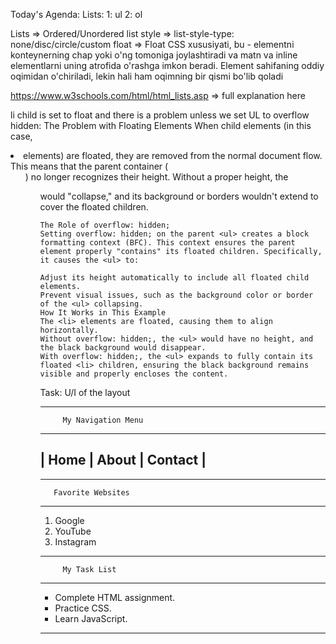 Today's Agenda:
    Lists:
        1: ul 
        2: ol

Lists => Ordered/Unordered list
style => list-style-type: none/disc/circle/custom
float => Float CSS xususiyati, bu - elementni konteynerning chap yoki o'ng tomoniga joylashtiradi va matn va inline elementlarni uning atrofida o'rashga imkon beradi. Element sahifaning oddiy oqimidan o'chiriladi, lekin hali ham oqimning bir qismi bo'lib qoladi

https://www.w3schools.com/html/html_lists.asp => full explanation here


li child is set to float and there is a problem unless we set UL to overflow hidden:
    The Problem with Floating Elements
    When child elements (in this case, <li> elements) are floated, they are removed from the normal document flow. This means that the parent container (<ul>) no longer recognizes their height. Without a proper height, the <ul> would "collapse," and its background or borders wouldn't extend to cover the floated children.

    The Role of overflow: hidden;
    Setting overflow: hidden; on the parent <ul> creates a block formatting context (BFC). This context ensures the parent element properly "contains" its floated children. Specifically, it causes the <ul> to:

    Adjust its height automatically to include all floated child elements.
    Prevent visual issues, such as the background color or border of the <ul> collapsing.
    How It Works in This Example
    The <li> elements are floated, causing them to align horizontally.
    Without overflow: hidden;, the <ul> would have no height, and the black background would disappear.
    With overflow: hidden;, the <ul> expands to fully contain its floated <li> children, ensuring the black background remains visible and properly encloses the content.

Task: U/I of the layout

-------------------------------------
         My Navigation Menu
-------------------------------------
|  Home  |  About  |  Contact  |
-------------------------------------

-------------------------------------
       Favorite Websites
-------------------------------------
1. Google
2. YouTube
3. Instagram
-------------------------------------
         My Task List
-------------------------------------
- Complete HTML assignment.
- Practice CSS.
- Learn JavaScript.
-------------------------------------